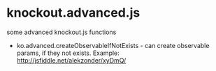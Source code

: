 # knockout.advanced.js

some advanced knockout.js functions

* ko.advanced.createObservableIfNotExists - can create observable params, if they not exists. Example: http://jsfiddle.net/alekzonder/xyDmQ/